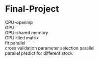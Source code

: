 # Final-Project

CPU-openmp  
GPU  
GPU-shared memory  
GPU-tiled matrix  
fit parallel  
cross validation parameter selection parallel  
parallel predict for different stock
